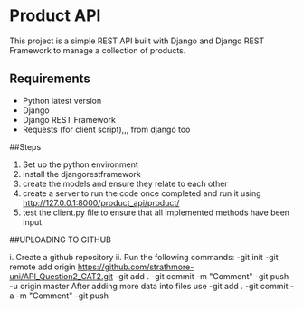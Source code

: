 # Product API

This project is a simple REST API built with Django and Django REST Framework to manage a collection of products.

## Requirements

- Python latest version
- Django
- Django REST Framework
- Requests (for client script),,, from django too

##Steps
1. Set up the python environment
2. install the djangorestframework
3. create the models and ensure they relate to each other
4. create a server to run the code once completed and run it using http://127.0.0.1:8000/product_api/product/
5. test the client.py file to ensure that all implemented methods have been input 

##UPLOADING TO GITHUB

i. Create a github repository ii. Run the following commands:
-git init
-git remote add origin https://github.com/strathmore-uni/API_Question2_CAT2.git
-git add .
-git commit -m "Comment"
-git push -u origin master 
After adding more data into files use
-git add . 
-git commit -a -m "Comment" 
-git push
